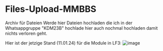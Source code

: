 # Files-Upload-MMBBS
Archiv für Dateien
Werde hier Dateien hochladen die ich in der Whatsappgruppe "KDM23B" hochlade hier auch nochmal hochladen damit nichts verloren geht.

Hier ist der jetzige Stand (11.01.24) für die Module in LF3: 
![image](https://github.com/ReinerBalschun/Files-Upload-MMBBS/assets/152055446/bebd5556-7257-460e-959c-052ce46beb1f)
